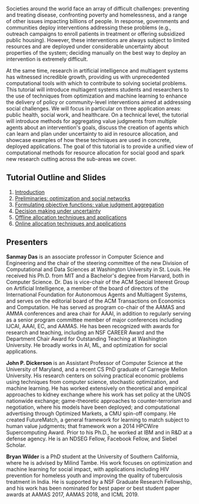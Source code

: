 Societies around the world face an array of difficult challenges: preventing and treating disease, confronting poverty and homelessness, and a range of other issues impacting billions of people. In response, governments and communities deploy interventions addressing these problems (e.g., outreach campaigns to enroll patients in treatment or offering subsidized public housing). However, these interventions are always subject to limited resources and are deployed under considerable uncertainty about properties of the system; deciding manually on the best way to deploy an intervention is extremely difficult. 

At the same time, research in artificial intelligence and multiagent systems has witnessed incredible growth, providing us with unprecedented computational tools with which to contribute to solving societal problems. This tutorial will introduce multiagent systems students and researchers to the use of techniques from optimization and machine learning to enhance the delivery of policy or community-level interventions aimed at addressing social challenges. We will focus in particular on three application areas: public health, social work, and healthcare. On a technical level, the tutorial will introduce methods for aggregating value judgments from multiple agents about an intervention's goals, discuss the creation of agents which can learn and plan under uncertainty to aid in resource allocation, and showcase examples of how these techniques are used in concrete, deployed applications.  The goal of this tutorial is to provide a unified view of computational methods for resource allocation for social good and spark new research cutting across the sub-areas we cover. 


## Tutorial Outline and Slides

1. [Introduction](01_intro.pdf)
2. [Preliminaries: optimization and social networks](02_preliminaries.pdf)
3. [Formulating objective functions: value judgment aggregation](03_objectives.pdf)
4. [Decision making under uncertainty](04_uncertainty.pdf)
5. [Offline allocation techniques and applications](05_offline.pdf)
6. [Online allocation techniques and applications](06_online.pdf)

## Presenters

**Sanmay Das** is an associate professor in Computer Science and Engineering and the chair of the steering committee of the new Division of Computational and Data Sciences at Washington University in St. Louis. He received his Ph.D. from MIT and a Bachelor's degree from Harvard, both in Computer Science. Dr. Das is vice-chair of the ACM Special Interest Group on Artificial Intelligence, a member of the board of directors of the International Foundation for Autonomous Agents and Multiagent Systems, and serves on the editorial board of the ACM Transactions on Economics and Computation. He has served as program co-chair of the AAMAS and AMMA conferences and area chair for AAAI, in addition to regularly serving as a senior program committee member of major conferences including IJCAI, AAAI, EC, and AAMAS. He has been recognized with awards for research and teaching, including an NSF CAREER Award and the Department Chair Award for Outstanding Teaching at Washington University.  He broadly works in AI, ML, and optimization for social applications.

**John P. Dickerson** is an Assistant Professor of Computer Science at the University of Maryland, and a recent CS PhD graduate of Carnegie Mellon University. His research centers on solving practical economic problems using techniques from computer science, stochastic optimization, and machine learning. He has worked extensively on theoretical and empirical approaches to kidney exchange where his work has set policy at the UNOS nationwide exchange; game-theoretic approaches to counter-terrorism and negotiation, where his models have been deployed; and computational advertising through Optimized Markets, a CMU spin-off company. He created FutureMatch, a general framework for learning to match subject to human value judgments; that framework won a 2014 HPCWire Supercomputing Award. Prior to his Ph.D., he worked at IBM and in R&D at a defense agency. He is an NDSEG Fellow, Facebook Fellow, and Siebel Scholar.  

**Bryan Wilder** is a PhD student at the University of Southern California, where he is advised by Milind Tambe. His work focuses on optimization and machine learning for social impact, with applications including HIV prevention for homeless youth and improving the quality of tuberculosis treatment in India. He is supported by a NSF Graduate Research Fellowship, and his work has been nominated for best paper or best student paper awards at AAMAS 2017, AAMAS 2018, and ICML 2019. 

